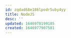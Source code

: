 ```yaml
---
id: zqdad68e186lpodr5uby4yy
title: NodeJS
desc: ''
updated: 1646978199185
created: 1646977907581
---
```


